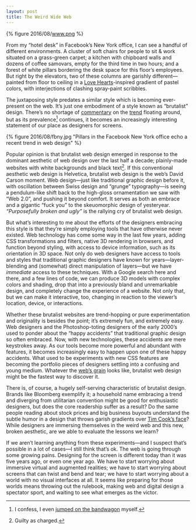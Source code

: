 ```yaml
---
layout: post
title: The Weird Wide Web
---
```


{% figure 2016/08/www.png %}

From my “hotel desk” in Facebook’s New York office, I can see a handful of different environments. A cluster of soft chairs for people to sit & work situated on a grass-green carpet; a kitchen with chipboard walls and dozens of coffee samovars, empty for the third time in two hours; and a forest of white pillars bordering the desk space for this floor’s employees. But right by the elevators, two of these columns are garishly different—painted from floor to ceiling in a [Love Hearts](http://www.lovehearts.com/)-inspired gradient of pastel colors, with interjections of clashing spray-paint scribbles.

The juxtaposing style predates a similar style which is becoming ever-present on the web. It’s just one embodiment of a style known as “brutalist” design. There’s no shortage of [commentary](https://www.washingtonpost.com/news/the-intersect/wp/2016/05/09/the-hottest-trend-in-web-design-is-intentionally-ugly-unusable-sites/) on the [trend](http://brutalistwebsites.com/) floating around, but as its prevalence[^1] continues, it becomes an increasingly interesting statement of our place as designers for screens.

{% figure 2016/08/fbny.jpg "Pillars in the Facebook New York office echo a recent trend in web design" %}

Popular opinion is that brutalist web design emerged in response to the dominant aesthetic of web design over the last half a decade; plainly-made websites with white backgrounds and black text[^2]. If this conventional aesthetic web design is Helvetica, brutalist web design is the web’s David Carson moment. Web design—just like traditional graphic design before it, with oscillation between Swiss design and “grunge” typography—is seeing a pendulum-like shift back to the high-gloss ornamentation we saw with “Web 2.0”, and pushing it beyond comfort. It serves as both an embrace and a gigantic “fuck you” to the skeuomorphic design of yesteryear. *“Purposefully broken and ugly”* is the rallying cry of brutalist web design.

But what’s interesting to me about the efforts of the designers embracing this style is that they’re simply employing tools that have otherwise never existed. Web technology has come some way in the last few years, adding CSS transformations and filters, native 3D rendering in browsers, and function beyond styling, with access to device information, such as its orientation in 3D space. Not only do web designers have access to tools and styles that traditional graphic designers have known for years—layer-blending and (somewhat) direct manipulation of layers—but we have *immediate* access to these techniques. With a Google search here and there, and a few lines of code, we can produce 3D models with complex colors and shading, drop that into a previously bland and unremarkable design, and completely change the experience of a website. Not only that, but we can make it interactive, too, changing in reaction to the viewer’s location, device, or interactions.

Whether these brutalist websites are trend-hopping or pure experimentation and originality is besides the point; it’s extremely fun, and extremely easy. Web designers and the Photoshop-toting designers of the early 2000’s used to ponder about the “happy accidents” that traditional graphic design so often embraced. Now, with new technologies, these accidents are mere keystrokes away. As our tools become more powerful and abundant with features, it becomes increasingly easy to happen upon one of these happy accidents. What used to be experiments with new CSS features are becoming the portfolio pieces of designers settling into a confusing and young medium. Whatever the [web’s grain](http://www.frankchimero.com/writing/the-webs-grain/) looks like, brutalist web design might be the fastest way to discover it.

There is, of course, a hugely self-serving characteristic of brutalist design. Brands like Bloomberg exemplify it; a household name embracing a trend and diverging from utilitarian convention might be good for enthusiastic designers, but does the core readership suffer as a result? Do the same people reading about stock prices and big business buyouts understand the subtle humor in a design that throws garish gradients over [Tim Cook’s face](http://www.fastcodesign.com/3036003/why-businessweeks-ugly-tim-cook-cover-is-subversive-genius)? While designers are immersing themselves in the weird web and this new, broken aesthetic, are we able to evaluate the lessons we learn?

If we aren’t learning anything from these experiments—and I suspect that’s possible in a lot of cases—I still think that’s ok. The web is going through some growing pains. Designing for the screen is different today than it was five years ago, or even one year ago. We have to start worrying about immersive virtual and augmented realities; we have to start worrying about screens that can twist and bend and tear; we have to start worrying about a world with no visual interfaces at all. It seems like preparing for those worlds means throwing out the rulebook, making web and digital design a spectator sport, and waiting to see what emerges as the victor.

[^1]: I confess, I even [jumped on the bandwagon](https://dribbble.com/shots/2725905-) myself.
[^2]: Guilty as charged.
